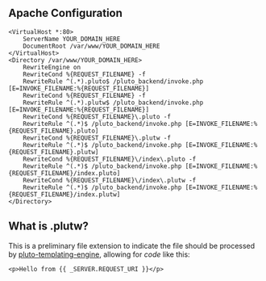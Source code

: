 ## Apache Configuration

```
<VirtualHost *:80>
	ServerName YOUR_DOMAIN_HERE
	DocumentRoot /var/www/YOUR_DOMAIN_HERE
</VirtualHost>
<Directory /var/www/YOUR_DOMAIN_HERE>
	RewriteEngine on
	RewriteCond %{REQUEST_FILENAME} -f
	RewriteRule ^(.*).pluto$ /pluto_backend/invoke.php [E=INVOKE_FILENAME:%{REQUEST_FILENAME}]
	RewriteCond %{REQUEST_FILENAME} -f
	RewriteRule ^(.*).plutw$ /pluto_backend/invoke.php [E=INVOKE_FILENAME:%{REQUEST_FILENAME}]
	RewriteCond %{REQUEST_FILENAME}\.pluto -f
	RewriteRule ^(.*)$ /pluto_backend/invoke.php [E=INVOKE_FILENAME:%{REQUEST_FILENAME}.pluto]
	RewriteCond %{REQUEST_FILENAME}\.plutw -f
	RewriteRule ^(.*)$ /pluto_backend/invoke.php [E=INVOKE_FILENAME:%{REQUEST_FILENAME}.plutw]
	RewriteCond %{REQUEST_FILENAME}\/index\.pluto -f
	RewriteRule ^(.*)$ /pluto_backend/invoke.php [E=INVOKE_FILENAME:%{REQUEST_FILENAME}/index.pluto]
	RewriteCond %{REQUEST_FILENAME}\/index\.plutw -f
	RewriteRule ^(.*)$ /pluto_backend/invoke.php [E=INVOKE_FILENAME:%{REQUEST_FILENAME}/index.plutw]
</Directory>
```

## What is .plutw?

This is a preliminary file extension to indicate the file should be processed by [pluto-templating-engine](https://github.com/PlutoLang/pluto-templating-engine), allowing for _code_ like this:
```twig
<p>Hello from {{ _SERVER.REQUEST_URI }}</p>
```
